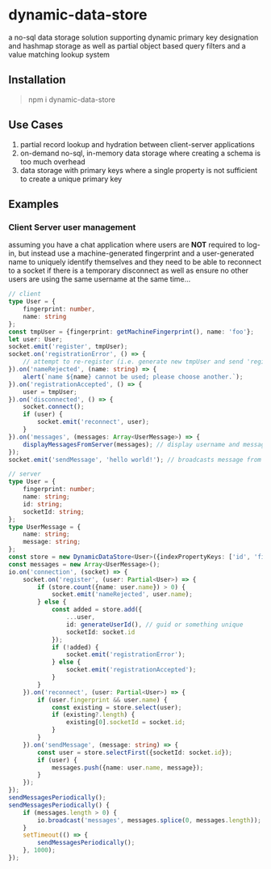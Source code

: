 # dynamic-data-store
a no-sql data storage solution supporting dynamic primary key designation and hashmap storage as well as partial object based query filters and a value matching lookup system

## Installation
> npm i dynamic-data-store

## Use Cases
1. partial record lookup and hydration between client-server applications
2. on-demand no-sql, in-memory data storage where creating a schema is too much overhead
3. data storage with primary keys where a single property is not sufficient to create a unique primary key

## Examples

### Client Server user management
assuming you have a chat application where users are **NOT** required to log-in, but instead use a machine-generated fingerprint and a user-generated name to uniquely identify themselves and they need to be able to reconnect to a socket if there is a temporary disconnect as well as ensure no other users are using the same username at the same time...
```typescript
// client
type User = {
    fingerprint: number,
    name: string
};
const tmpUser = {fingerprint: getMachineFingerprint(), name: 'foo'};
let user: User;
socket.emit('register', tmpUser);
socket.on('registrationError', () => {
    // attempt to re-register (i.e. generate new tmpUser and send 'register' event)
}).on('nameRejected', (name: string) => {
    alert(`name ${name} cannot be used; please choose another.`);
}).on('registrationAccepted', () => {
    user = tmpUser;
}).on('disconnected', () => {
    socket.connect();
    if (user) {
        socket.emit('reconnect', user);
    }
}).on('messages', (messages: Array<UserMessage>) => {
    displayMessagesFromServer(messages); // display username and message
});
socket.emit('sendMessage', 'hello world!'); // broadcasts message from this user to other users via server
```
```typescript
// server
type User = {
    fingerprint: number;
    name: string;
    id: string;
    socketId: string;
};
type UserMessage = {
    name: string;
    message: string;
};
const store = new DynamicDataStore<User>({indexPropertyKeys: ['id', 'fingerprint', 'name']});
const messages = new Array<UserMessage>();
io.on('connection', (socket) => {
    socket.on('register', (user: Partial<User>) => {
        if (store.count({name: user.name}) > 0) {
            socket.emit('nameRejected', user.name);
        } else {
            const added = store.add({
                ...user,
                id: generateUserId(), // guid or something unique
                socketId: socket.id
            });
            if (!added) {
                socket.emit('registrationError');
            } else {
                socket.emit('registrationAccepted');
            }
        }
    }).on('reconnect', (user: Partial<User>) => {
        if (user.fingerprint && user.name) {
            const existing = store.select(user);
            if (existing?.length) {
                existing[0].socketId = socket.id;
            }
        }
    }).on('sendMessage', (message: string) => {
        const user = store.selectFirst({socketId: socket.id});
        if (user) {
            messages.push({name: user.name, message});
        }
    });
});
sendMessagesPeriodically();
sendMessagesPeriodically() {
    if (messages.length > 0) {
        io.broadcast('messages', messages.splice(0, messages.length));
    }
    setTimeout(() => {
        sendMessagesPeriodically();
    }, 1000);
});
```
